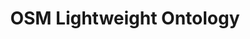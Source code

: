 ---
schema: default
title: OSM Lightweight Ontology
notes: <span style='color:Blue'>Schema</span> A lightweight ontology developed based on data from Open Street Maps.
organization: DataScientia Foundation
resources:
  - name: OSM-LO.UAN.owl
    url: >-
      http://git.knowdive.disi.unitn.it:8080/knowledge/LiveKnowledge/SREP/OSM_schema/input/raw/master/Trentino%20OSM%20LWOntology.owl
    format: owl
    description: >-
      A OWL RDF/XML distribution of the lightweight ontology developed based on
      data from Open Street Maps.
    license: Creative Commons
    status: Unannotated
    byteSize: '412.303'
    issued: '2023-04-12'
    language: en
    modified: '11 April 2023, 08:43 (UTC+01:00)'
    OntologyEngineeringTool: Protégé
    ontologyLanguage: OWL
    ontologySyntax: RDF
    example: Unknown
    ReferenceLKRepository: SREP
    referenceOntology: Unknown
    referenceDatasets: To Be Added
distribution: osm-lwo-owl
keyword: Geography
publisher: DataScientia Foundation
category:
  - Society&Territory
versionNotes: Version 1.0 - Unannotated.
landingPage: Unknown.
accessRigths: Public
creator: Xiaoyue Li
hasVersion: Unknown
isVersionOf: Unknown
issued: '2023-04-12'
modified: '11 April 2023, 08:43 (UTC+01:00)'
language: en
provenance: >-
  (2023-04-12) Marco Barbieri: Added Version 1.0 - Unannotated - to
  LiveKnowledge Catalog
page: Unknown
wasGeneratedBy: DataScientia LiveData Catalog Instantiation.
versionInfo: version v1.0
formalityLevel: Lightweight Ontology
OntologyEngineeringMethodology: iTelos Knowledge Modelling Methodology.
acronym: OSM-LO
CompetencyQuestion: Unknown
preferredNamespacePrefix: ds-osm-lo
toDoList: To completely annotate.
namespacesGenerated: Unknown
namespacesReused: Unknown
datasetLevel: '  Knowledge level (L3-4)'
spatialExtent: Unknown
temporalExtent: Unknown
datLicense: Creative Commons
DatOwner: Unknown
DatPublicationTimeStamp: Unknown
type:
  - Schema
---